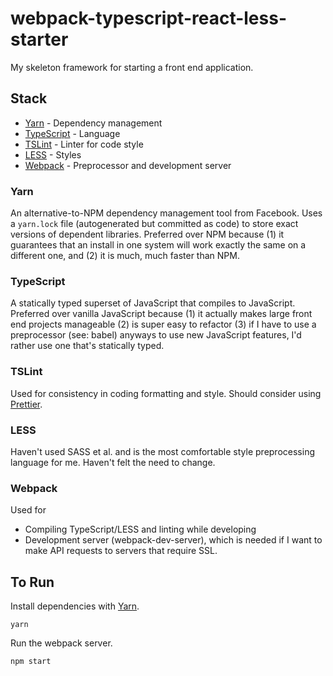 # webpack-typescript-react-less-starter

My skeleton framework for starting a front end application.

## Stack

* [Yarn](https://yarnpkg.com/en/) - Dependency management
* [TypeScript](https://www.typescriptlang.org/) - Language
* [TSLint](https://github.com/palantir/tslint) - Linter for code style
* [LESS](http://lesscss.org/) - Styles
* [Webpack](https://webpack.github.io/) - Preprocessor and development server

### Yarn

An alternative-to-NPM dependency management tool from Facebook. 
Uses a `yarn.lock` file (autogenerated but committed as code) to store exact versions of dependent libraries.
Preferred over NPM because (1) it guarantees that an install in one system will work exactly the same on a different one, and (2) it is much, much faster than NPM.

### TypeScript

A statically typed superset of JavaScript that compiles to JavaScript.
Preferred over vanilla JavaScript because (1) it actually makes large front end projects manageable
(2) is super easy to refactor (3) if I have to use a preprocessor (see: babel) anyways to use new JavaScript features, I'd rather use one that's statically typed.


### TSLint

Used for consistency in coding formatting and style. Should consider using [Prettier](https://github.com/prettier/prettier).

### LESS

Haven't used SASS et al. and is the most comfortable style preprocessing language for me. Haven't felt the need to change.

### Webpack

Used for

* Compiling TypeScript/LESS and linting while developing
* Development server (webpack-dev-server), which is needed if I want to make API requests to servers that require SSL.

## To Run

Install dependencies with [Yarn](https://yarnpkg.com/en/).

```
yarn
```

Run the webpack server.

```
npm start
```
